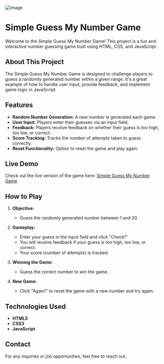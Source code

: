 ![image](https://github.com/Anastasios3/Simple-Guess-My-Number-Game/assets/117446378/f8459cdc-2766-4827-8d0a-f2d99697b997)


# Simple Guess My Number Game

Welcome to the Simple Guess My Number Game! This project is a fun and interactive number guessing game built using HTML, CSS, and JavaScript.

## About This Project

The Simple Guess My Number Game is designed to challenge players to guess a randomly generated number within a given range. It's a great example of how to handle user input, provide feedback, and implement game logic in JavaScript.

## Features

- **Random Number Generation:** A new number is generated each game.
- **User Input:** Players enter their guesses via an input field.
- **Feedback:** Players receive feedback on whether their guess is too high, too low, or correct.
- **Score Tracking:** Tracks the number of attempts taken to guess correctly.
- **Reset Functionality:** Option to reset the game and play again.

## Live Demo

Check out the live version of the game here: [Simple Guess My Number Game](https://anastasios3.github.io/Simple-Guess-My-Number-Game/)

## How to Play

1. **Objective:**
   - Guess the randomly generated number between 1 and 20.

2. **Gameplay:**
   - Enter your guess in the input field and click "Check!"
   - You will receive feedback if your guess is too high, too low, or correct.
   - Your score (number of attempts) is tracked.

3. **Winning the Game:**
   - Guess the correct number to win the game.

4. **New Game:**
   - Click "Again!" to reset the game with a new number and try again.

## Technologies Used

- **HTML5**
- **CSS3**
- **JavaScript**

## Contact

For any inquiries or job opportunities, feel free to reach out.
